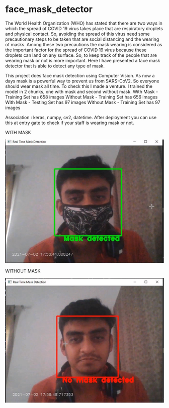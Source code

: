 # face_mask_detector

The World Health Organization (WHO) has stated that there are two ways in which the spread of COVID 19 virus takes place that are respiratory droplets and physical contact. 
So, avoiding the spread of this virus need some precautionary steps to be taken that are social distancing and the wearing of masks. 
Among these two precautions the mask wearing is considered as the important factor for the spread of COVID 19 virus because these droplets can land on any surface. 
So, to keep track of the people that are wearing mask or not is more important. Here I have presented a face mask detector that is able to detect any type of mask.

This project does face mask detection using Computer Vision. As now a days mask is a powerful way to prevent us from SARS-CoV2. So everyone should wear mask all time. To check this I made a venture.
I trained the model in 2 chunks, one with mask and second without mask.
With Mask - Training Set has 658 images
Without Mask - Training Set has 656 images
With Mask - Testing Set has 97 images
Without Mask - Training Set has 97 images

Association : keras, numpy, cv2, datetime.
After deployment you can use this at entry gate to check if your staff is wearing mask or not.

WITH MASK

![Image 1](https://github.com/sarthakmishraa/face_mask_detector/blob/main/img_github1.PNG)

WITHOUT MASK

![Image 2](https://github.com/sarthakmishraa/face_mask_detector/blob/main/img_github2.PNG)
